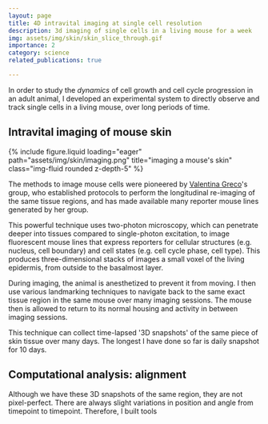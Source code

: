 ```yaml
---
layout: page
title: 4D intravital imaging at single cell resolution
description: 3d imaging of single cells in a living mouse for a week
img: assets/img/skin/skin_slice_through.gif
importance: 2
category: science
related_publications: true

---
```


In order to study the _dynamics_ of cell growth and cell cycle progression in an adult animal,
I developed an experimental system to directly observe and track single cells in a living mouse,
over long periods of time.


## Intravital imaging of mouse skin

<div class="container">
  <div class="row justify-content-md-center">
    <div class="col-md-auto">
      {% include figure.liquid loading="eager" path="assets/img/skin/imaging.png" title="imaging a mouse's skin" class="img-fluid rounded z-depth-5" %}
    </div>
  </div>
</div>

The methods to image mouse cells were pioneered by [Valentina Greco](https://www.grecolab.org/lab-members)'s group,
who established protocols to perform the longitudinal re-imaging of the same tissue regions,
and has made available many reporter mouse lines generated by her group.

This powerful technique uses two-photon microscopy, which can penetrate deeper
into tissues compared to single-photon excitation, to image fluorescent mouse lines that express
reporters for cellular structures (e.g. nucleus, cell boundary) and cell states (e.g.
  cell cycle phase, cell type). This produces three-dimensional stacks of images
  a small voxel of the living epidermis, from outside to the basalmost layer.

During imaging, the animal is anesthetized to prevent it from moving. I then use various
landmarking techniques to navigate back to the same exact tissue region in the same mouse
over many imaging sessions. The mouse then is allowed to return to its normal housing
and activity in between imaging sessions.

This technique can collect time-lapsed '3D snapshots' of the same piece of skin tissue
over many days. The longest I have done so far is daily snapshot for 10 days.

## Computational analysis: alignment

Although we have these 3D snapshots of the same region, they are not pixel-perfect. There are always
slight variations in position and angle from timepoint to timepoint. Therefore, I built tools
